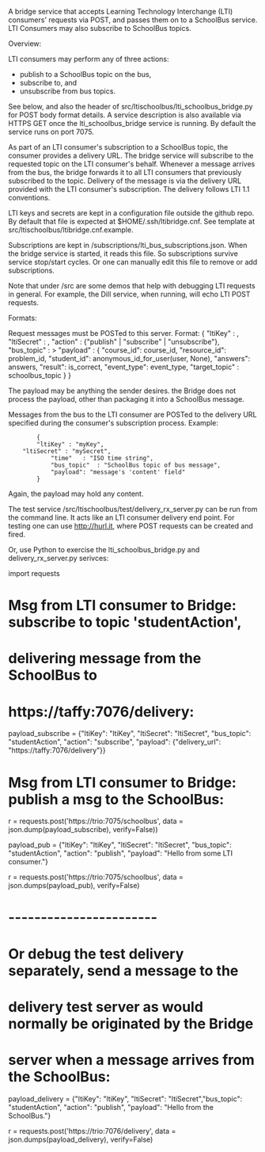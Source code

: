 A bridge service that accepts Learning Technology Interchange (LTI)
consumers' requests via POST, and passes them on to a SchoolBus
service. LTI Consumers may also subscribe to SchoolBus topics.

Overview:

LTI consumers may perform any of three actions:

  - publish to a SchoolBus topic on the bus,
  - subscribe to, and
  - unsubscribe from bus topics.

See below, and also the header of
src/ltischoolbus/lti_schoolbus_bridge.py for POST body format
details. A service description is also available via HTTPS GET once
the lti_schoolbus_bridge service is running. By default the service
runs on port 7075.

As part of an LTI consumer's subscription to a SchoolBus topic, the
consumer provides a delivery URL. The bridge service will subscribe to
the requested topic on the LTI consumer's behalf. Whenever a message
arrives from the bus, the bridge forwards it to all LTI consumers that
previously subscribed to the topic. Delivery of the message is via the
delivery URL provided with the LTI consumer's subscription. The
delivery follows LTI 1.1 conventions.

LTI keys and secrets are kept in a configuration file outside the
github repo. By default that file is expected at
$HOME/.ssh/ltibridge.cnf. See template at
src/ltischoolbus/ltibridge.cnf.example.

Subscriptions are kept in
<projRoot>/subscriptions/lti_bus_subscriptions.json. When the bridge
service is started, it reads this file. So subscriptions survive
service stop/start cycles. Or one can manually edit this file to
remove or add subscriptions.

Note that under <projRoot>/src are some demos that help with debugging LTI
requests in general. For example, the Dill service, when running, will
echo LTI POST requests.

Formats:

Request messages must be POSTed to this server. Format:
         {
            "ltiKey"      : <lti-key>,
            "ltiSecret"   : <lti-secret>,
            "action"      : {"publish" | "subscribe" | "unsubscribe"},
            "bus_topic"   : <schoolbus topic>>
            "payload"     :
            {
            "course_id": course_id,
            "resource_id": problem_id,
            "student_id": anonymous_id_for_user(user, None),
            "answers": answers,
            "result": is_correct,
            "event_type": event_type,
            "target_topic" : schoolbus_topic
            }
        }


The payload may be anything the sender desires. the Bridge does not
process the payload, other than packaging it into a SchoolBus
message. 

Messages from the bus to the LTI consumer are POSTed to the
delivery URL specified during the consumer's subscription process.
Example:

            {
	        "ltiKey" : "myKey",
		"ltiSecret" : "mySecret",
                "time"   : "ISO time string",
                "bus_topic"  : "SchoolBus topic of bus message",
                "payload": "message's 'content' field"
            }    


Again, the payload may hold any content.

The test service
<projRoot>/src/ltischoolbus/test/delivery_rx_server.py can be run from
the command line. It acts like an LTI consumer delivery end point. For
testing one can use http://hurl.it, where POST requests can be created
and fired.

Or, use Python to exercise the lti_schoolbus_bridge.py and
delivery_rx_server.py serivces:

import requests

# Msg from LTI consumer to Bridge: subscribe to topic 'studentAction',
# delivering message from the SchoolBus to
# https://taffy:7076/delivery:

payload_subscribe = {"ltiKey": "ltiKey", "ltiSecret": "ltiSecret", "bus_topic": "studentAction", "action": "subscribe", "payload": {"delivery_url": "https://taffy:7076/delivery"}}

# Msg from LTI consumer to Bridge: publish a msg to the SchoolBus:
r = requests.post('https://trio:7075/schoolbus', data = json.dump(payload_subscribe), verify=False))

payload_pub = {"ltiKey": "ltiKey", "ltiSecret": "ltiSecret", "bus_topic": "studentAction", "action": "publish", "payload": "Hello from some LTI consumer."}

r = requests.post('https://trio:7075/schoolbus', data = json.dumps(payload_pub), verify=False)


# -----------------------

# Or debug the test delivery separately, send a message to the
# delivery test server as would normally be originated by the Bridge
# server when a message arrives from the SchoolBus:

payload_delivery = {"ltiKey": "ltiKey", "ltiSecret": "ltiSecret","bus_topic": "studentAction", "action": "publish", "payload": "Hello from the SchoolBus."}

r = requests.post('https://trio:7076/delivery', data = json.dumps(payload_delivery), verify=False)

